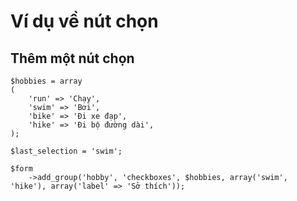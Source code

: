 # Ví dụ về nút chọn

## Thêm một nút chọn

	$hobbies = array
	(
		'run' => 'Chạy',
		'swim' => 'Bơi',
		'bike' => 'Đi xe đạp',
		'hike' => 'Đi bộ đường dài',
	);
	
	$last_selection = 'swim';

	$form
		->add_group('hobby', 'checkboxes', $hobbies, array('swim', 'hike'), array('label' => 'Sở thích'));
